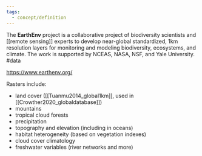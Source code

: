 ```yaml
---
tags:
  - concept/definition
---
```

The **EarthEnv** project is a collaborative project of biodiversity scientists and [[remote sensing]] experts to develop near-global standardized, 1km resolution layers for monitoring and modeling biodiversity, ecosystems, and climate. The work is supported by NCEAS, NASA, NSF, and Yale University.
#data 

https://www.earthenv.org/

Rasters include:
- land cover ([[Tuanmu2014_global1km]], used in [[Crowther2020_globaldatabase]])
- mountains
- tropical cloud forests
- precipitation
- topography and elevation (including in oceans)
- habitat heterogeneity (based on vegetation indexes)
- cloud cover climatology
- freshwater variables (river networks and more)